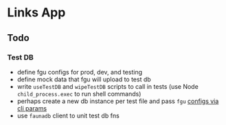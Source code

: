 # Links App

## Todo

### Test DB

- define fgu configs for prod, dev, and testing
- define mock data that fgu will upload to test db
- write `useTestDB` and `wipeTestDB` scripts to call in tests (use Node `child_process.exec` to run shell commands)
- perhaps create a new db instance per test file and pass `fgu` [configs via cli params](https://fgu-docs.com/configuration/config-file)
- use `faunadb` client to unit test db fns
